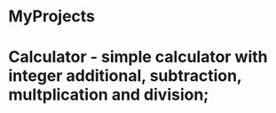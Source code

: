 # MyProjects

# Calculator - simple calculator with integer additional, subtraction, multplication and division;
#
